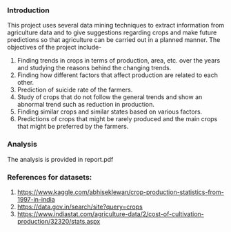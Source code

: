 
### Introduction
This project uses several data mining techniques to extract information from agriculture
data and to give suggestions regarding crops and make future predictions so that agriculture
can be carried out in a planned manner. The objectives of the project include-
1. Finding trends in crops in terms of production, area, etc. over the years and studying
the reasons behind the changing trends.
2. Finding how different factors that affect production are related to each other.
3. Prediction of suicide rate of the farmers.
4. Study of crops that do not follow the general trends and show an abnormal trend such
as reduction in production.
5. Finding similar crops and similar states based on various factors.
6. Predictions of crops that might be rarely produced and the main crops that might be
preferred by the farmers.

### Analysis
The analysis is provided in report.pdf

### References for datasets: 
1. https://www.kaggle.com/abhiseklewan/crop-production-statistics-from-1997-in-india
2. https://data.gov.in/search/site?query=crops
4. https://www.indiastat.com/agriculture-data/2/cost-of-cultivation-production/32320/stats.aspx

